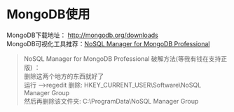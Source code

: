 # MongoDB使用
MongoDB下载地址： http://mongodb.org/downloads  
MongoDB可视化工具推荐：[NoSQL Manager for MongoDB Professional](https://www.mongodbmanager.com/download)
>NoSQL Manager for MongoDB Professional 破解方法(等我有钱在支持正版) ：  
删除这两个地方的东西就好了  
运行 -->regedit 删除:  HKEY_CURRENT_USER\Software\NoSQL Manager Group  
然后再删除该文件夹:  C:\ProgramData\NoSQL Manager Group
